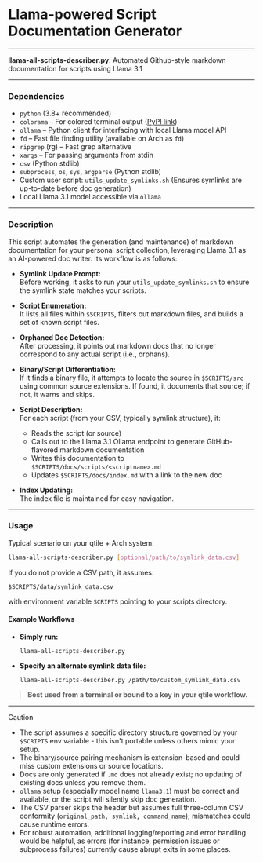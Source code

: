 # Llama-powered Script Documentation Generator

---

**llama-all-scripts-describer.py**: Automated Github-style markdown documentation for scripts using Llama 3.1

---

### Dependencies

- `python` (3.8+ recommended)  
- `colorama` – For colored terminal output ([PyPI link](https://pypi.org/project/colorama/))
- `ollama` – Python client for interfacing with local Llama model API
- `fd` – Fast file finding utility (available on Arch as `fd`)
- `ripgrep` (rg) – Fast grep alternative
- `xargs` – For passing arguments from stdin
- `csv` (Python stdlib)  
- `subprocess`, `os`, `sys`, `argparse` (Python stdlib)
- Custom user script: `utils_update_symlinks.sh` (Ensures symlinks are up-to-date before doc generation)
- Local Llama 3.1 model accessible via `ollama`  

---

### Description

This script automates the generation (and maintenance) of markdown documentation for your personal script collection, leveraging Llama 3.1 as an AI-powered doc writer. Its workflow is as follows:

- **Symlink Update Prompt:**  
  Before working, it asks to run your `utils_update_symlinks.sh` to ensure the symlink state matches your scripts.

- **Script Enumeration:**  
  It lists all files within `$SCRIPTS`, filters out markdown files, and builds a set of known script files.

- **Orphaned Doc Detection:**  
  After processing, it points out markdown docs that no longer correspond to any actual script (i.e., orphans).

- **Binary/Script Differentiation:**  
  If it finds a binary file, it attempts to locate the source in `$SCRIPTS/src` using common source extensions. If found, it documents that source; if not, it warns and skips.

- **Script Description:**  
  For each script (from your CSV, typically symlink structure), it:
    - Reads the script (or source)
    - Calls out to the Llama 3.1 Ollama endpoint to generate GitHub-flavored markdown documentation
    - Writes this documentation to `$SCRIPTS/docs/scripts/<scriptname>.md`
    - Updates `$SCRIPTS/docs/index.md` with a link to the new doc

- **Index Updating:**  
  The index file is maintained for easy navigation.

---

### Usage

Typical scenario on your qtile + Arch system:

```sh
llama-all-scripts-describer.py [optional/path/to/symlink_data.csv]
```

If you do not provide a CSV path, it assumes:
```
$SCRIPTS/data/symlink_data.csv
```
with environment variable `SCRIPTS` pointing to your scripts directory.

#### Example Workflows

- **Simply run:**
  ```
  llama-all-scripts-describer.py
  ```
- **Specify an alternate symlink data file:**
  ```
  llama-all-scripts-describer.py /path/to/custom_symlink_data.csv
  ```

> **Best used from a terminal or bound to a key in your qtile workflow.**

---

> [!CAUTION]
> - The script assumes a specific directory structure governed by your `$SCRIPTS` env variable - this isn't portable unless others mimic your setup.
> - The binary/source pairing mechanism is extension-based and could miss custom extensions or source locations.  
> - Docs are only generated if `.md` does not already exist; no updating of existing docs unless you remove them.
> - `ollama` setup (especially model name `llama3.1`) must be correct and available, or the script will silently skip doc generation.
> - The CSV parser skips the header but assumes full three-column CSV conformity (`original_path, symlink, command_name`); mismatches could cause runtime errors.
> - For robust automation, additional logging/reporting and error handling would be helpful, as errors (for instance, permission issues or subprocess failures) currently cause abrupt exits in some places.
